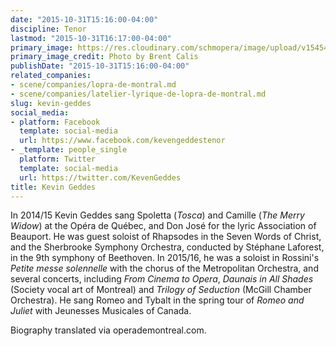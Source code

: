 ```yaml
---
date: "2015-10-31T15:16:00-04:00"
discipline: Tenor
lastmod: "2015-10-31T16:17:00-04:00"
primary_image: https://res.cloudinary.com/schmopera/image/upload/v1545409169/media/webhook-uploads/1446318994977/2015-10-31---Atelier---Kevin-Geddes---Square.jpg.jpg
primary_image_credit: Photo by Brent Calis
publishDate: "2015-10-31T15:16:00-04:00"
related_companies:
- scene/companies/lopra-de-montral.md
- scene/companies/latelier-lyrique-de-lopra-de-montral.md
slug: kevin-geddes
social_media:
- platform: Facebook
  template: social-media
  url: https://www.facebook.com/kevengeddestenor
- _template: people_single
  platform: Twitter
  template: social-media
  url: https://twitter.com/KevenGeddes
title: Kevin Geddes
---
```


In 2014/15 Kevin Geddes sang Spoletta (*Tosca*) and Camille (*The Merry Widow*) at the Opéra de Québec, and Don José for the lyric Association of Beauport. He was guest soloist of Rhapsodes in the Seven Words of Christ, and the Sherbrooke Symphony Orchestra, conducted by Stéphane Laforest, in the 9th symphony of Beethoven. In 2015/16, he was a soloist in Rossini's *Petite messe solennelle* with the chorus of the Metropolitan Orchestra, and several concerts, including *From Cinema to Opera*, *Daunais in All Shades* (Society vocal art of Montreal) and *Trilogy of Seduction* (McGill Chamber Orchestra). He sang Romeo and Tybalt in the spring tour of *Romeo and Juliet* with Jeunesses Musicales of Canada.

Biography translated via operademontreal.com.
